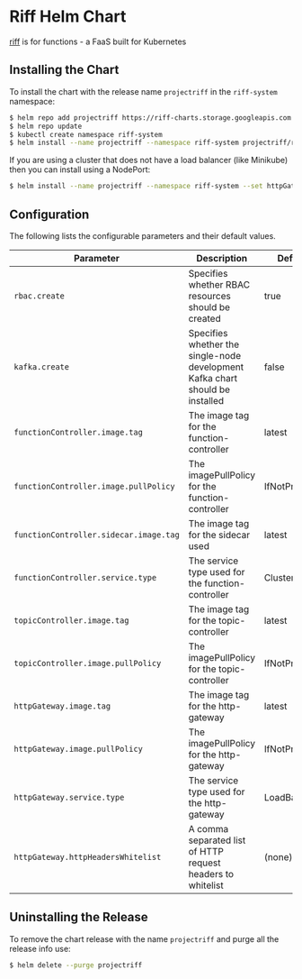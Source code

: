 # Riff Helm Chart

[riff](https://github.com/projectriff/riff) is for functions - a FaaS built for Kubernetes


## Installing the Chart

To install the chart with the release name `projectriff` in the `riff-system` namespace:

```bash
$ helm repo add projectriff https://riff-charts.storage.googleapis.com
$ helm repo update
$ kubectl create namespace riff-system
$ helm install --name projectriff --namespace riff-system projectriff/riff
```

If you are using a cluster that does not have a load balancer (like Minikube) then you can install using a NodePort:

```bash
$ helm install --name projectriff --namespace riff-system --set httpGateway.service.type=NodePort projectriff/riff
```

## Configuration

The following lists the configurable parameters and their default values.

| Parameter               | Description                            | Default                   |
| ----------------------- | -------------------------------------- | ------------------------- |
| `rbac.create`|Specifies whether RBAC resources should be created|true|
| `kafka.create`|Specifies whether the single-node development Kafka chart should be installed|false|
| `functionController.image.tag`|The image tag for the function-controller|latest|
| `functionController.image.pullPolicy`|The imagePullPolicy for the function-controller|IfNotPresent|
| `functionController.sidecar.image.tag`|The image tag for the sidecar used|latest|
| `functionController.service.type`|The service type used for the function-controller|ClusterIP|
| `topicController.image.tag`|The image tag for the topic-controller|latest|
| `topicController.image.pullPolicy`|The imagePullPolicy for the topic-controller|IfNotPresent|
| `httpGateway.image.tag`|The image tag for the http-gateway|latest|
| `httpGateway.image.pullPolicy`|The imagePullPolicy for the http-gateway|IfNotPresent|
| `httpGateway.service.type`|The service type used for the http-gateway|LoadBalancer|
| `httpGateway.httpHeadersWhitelist`|A comma separated list of HTTP request headers to whitelist|(none)|

## Uninstalling the Release

To remove the chart release with the name `projectriff` and purge all the release info use:

```bash
$ helm delete --purge projectriff
```

